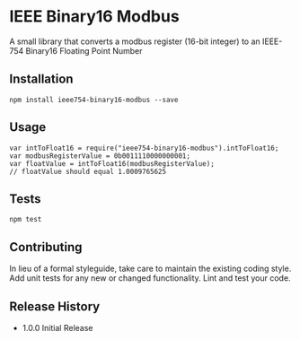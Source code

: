 # IEEE Binary16 Modbus

A small library that converts a modbus register (16-bit integer) to an IEEE-754 Binary16 Floating Point Number

## Installation

```npm install ieee754-binary16-modbus --save```

## Usage

```
var intToFloat16 = require("ieee754-binary16-modbus").intToFloat16;
var modbusRegisterValue = 0b0011110000000001;
var floatValue = intToFloat16(modbusRegisterValue);
// floatValue should equal 1.0009765625
```

## Tests

```npm test```

## Contributing

In lieu of a formal styleguide, take care to maintain the existing coding style.
Add unit tests for any new or changed functionality. Lint and test your code.

## Release History

-   1.0.0 Initial Release
